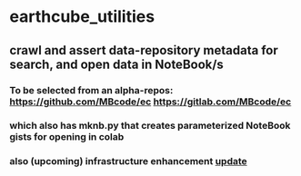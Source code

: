 # earthcube_utilities
## crawl and assert data-repository metadata for search, and open data in NoteBook/s
### To be selected from an alpha-repos: https://github.com/MBcode/ec https://gitlab.com/MBcode/ec 
### which also has mknb.py that creates parameterized NoteBook gists for opening in colab
### also (upcoming) infrastructure enhancement [update](https://github.com/MBcode/ec/blob/master/crawl/readme.org)

